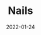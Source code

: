 ---
title: Nails
date: '2022-01-24'
area: inprogress
subdomain: Rhematology
authors:
  - authorimage: /images/uploads/katlee.jpg
    authorname: 'Alexis Ogdie, MD'
    authorrole: PI
summary: >-
  This study is an open label trial of secukinumab to treat nail psoriasis utilizing W2H to administer patient and provider surveys, collect nail photos, and coordinate study data.
features:
  - feature: Photo Collection
  - feature: CSV File upload
  - feature: Surveys
spotlight: false
condition: Psoriasis
intervention: Patient Reported Outcoes
outcome: Gather PROs
dedicatedpage: false
externalurl: 
label: Research 
image: /images/dailycheckin2.jpg
---